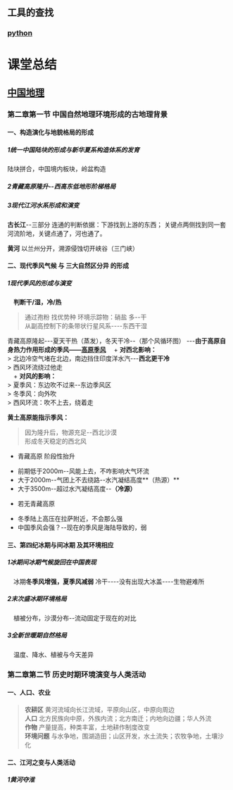 ## 工具的查找 
### [python](https://github.com/lara4535/lara4535.github.io/projects/1)

# 课堂总结
## [中国地理](https://github.com/lara4535/lara4535.github.io/projects/2)  

### 第二章第一节 中国自然地理环境形成的**古地理背景**
#### 一、构造演化与地貌格局的形成
##### 1统一中国陆块的形成与新华夏系构造体系的发育
陆块拼合，中国境内板块，岭盆构造
##### 2青藏高原隆升--西高东低地形阶梯格局
##### 3现代江河水系形成和演变
  **古长江**--三部分
  连通的判断依据：下游找到上游的东西； 关键点两侧找到同一套河流阶地，关键点通了，河也通了。   
  
  **黄河** 以兰州分开，溯源侵蚀切开峡谷（三门峡）  
  
  
#### 二、现代季风气候 与 三大自然区分异 的形成
##### 1现代季风的形成与演变 
　**判断干/湿，冷/热**
> 通过孢粉
> 找优势种
> 环境示踪物：硝盐 多--干   
从副高控制下的条带状行星风系----东西干湿  
  

青藏高原隆起---夏天干热（蒸发），冬天干冷--（那个风循环图） ---**由于高原自身热力作用形成的季风——<u>高原季风</u>** 
 　+ **对西北影响：**  
	> 北边冷空气堵在北边，南边挡住印度洋水汽---**西北更干冷**  
	> 西风环流绕过他走  
 　+ **对风的影响：**  
     > 夏季风：东边吹不过来--东边季风区  
     > 冬季风：向外吹  
     > 西风环流：吹不上去，绕着走  
     
**黄土高原能指示季风：**
> 因为隆升后，物源充足--西北沙漠  
> 形成冬天稳定的西北风  

+ 青藏高原 阶段性抬升  
 - 前期低于2000m--风能上去，不咋影响大气环流
 - 大于2000m--气团上不去绕路--水汽凝结高度**（热源）**
 - 大于3500m--超过水汽凝结高度--**（冷源）**
+ 若无青藏高原
 - 冬季陆上高压在拉萨附近，不会那么强
 - 中国季风会强？--现在的季风是海陆导致的，弱  
 
 
#### 三、第四纪冰期与间冰期  及其环境相应
##### 1冰期间冰期气候旋回在中国表现
 　冰期**冬季风增强，夏季风减弱** 冷干----没有出现大冰盖----生物避难所
##### 2末次盛冰期环境格局 
 　植被分布，沙漠分布--流动固定于现在的对比
##### 3全新世暖期自然格局
 　温度、降水、植被与今天差异  
  
### 第二章第二节 历史时期环境演变与人类活动
#### 一、人口、农业
  > **农耕区**&#160;黄河流域向长江流域，平原向山区，中原向周边  
  > **人口**&#160;北方民族向中原，外族内流；北方南迁；内地向边疆；华人外流  
  > **作物**&#160;产量提高，种类丰富，土地耕作制度改变  
  > **环境问题**&#160;与水争地，围湖造田；山区开发，水土流失；农牧争地，土壤沙化
  
#### 二、江河之变与人类活动
##### 1黄河夺淮
  




